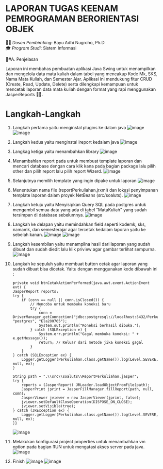 # LAPORAN TUGAS KEENAM PEMROGRAMAN BERORIENTASI OBJEK

👨‍🏫 *Dosen Pembimbing*: Bayu Adhi Nugroho, Ph.D  
🎓 *Program Studi*: Sistem Informasi

📝#A. Penjelasan

Laporan ini membahas pembuatan aplikasi Java Swing untuk menampilkan dan mengelola data mata kuliah
dalam tabel yang mencakup Kode Mk, SKS, Nama Mata Kuliah, dan Semester Ajar. Aplikasi ini mendukung fitur CRUD (Create, Read, Update, Delete)
serta dilengkapi kemampuan untuk mencetak laporan data mata kuliah dengan format yang rapi menggunakan JasperReports 📄✨.

# Langkah-Langkah
1. Langkah pertama yaitu menginstal plugins ke dalam java
    ![image](https://github.com/user-attachments/assets/e938183f-9a73-4b54-8001-dfe97b0d7741)
    ![image](https://github.com/user-attachments/assets/1c4ac9b8-5c18-4516-9ff6-4c244a67b2d0)

2. Langkah kedua yaitu menginstal ireport kedalam java
    ![image](https://github.com/user-attachments/assets/68384a3c-de69-47e2-a774-be3f140b89fc)

3. Langkag ketiga yaitu menambahkan library
    ![image](https://github.com/user-attachments/assets/fe52ca0c-f559-4cf4-9cc5-5213ec7c087a)

4. Menambahlan report pada untuk membuat template laporan dan mencari database dengan cara klik kana
   pada bagian package lalu pilih other dan pilih report lalu pilih report Wizerd.
    ![image](https://github.com/user-attachments/assets/b97bf722-2147-4c2b-a2a8-ddea97d23fe1)

5. Selanjutnya memilih template yang ingin dipake untuk  laporan
    ![image](https://github.com/user-attachments/assets/990d3407-ad9b-4420-91e8-e9bfe84f8cab)

6. Menentukan nama file (reportPerkuliahan.jrxml) dan lokasi penyimpanan template laporan dalam proyek NetBeans (src/soaluts).
    ![image](https://github.com/user-attachments/assets/d59a9008-010d-4a79-a9ab-a5fbb3dd6b4e)

7. Langkah ketuju yaitu Menyisipkan Query SQL pada postgres untuk mengambil semua data yang
   ada di tabel "MataKuliah" yang sudah tersimpan di database sebelumnya.
    ![image](https://github.com/user-attachments/assets/8fc983b6-5956-456f-8731-4d4785f7b03b)

8. Langkah ke delapan yaitu memindahkan field seperti kodemk, sks, namamk, dan semesterajar agar tercetak kedalam laporan yaitu ke sebelah kanan.
    ![image](https://github.com/user-attachments/assets/5ff3105b-f8b2-43f7-92d0-0f49450e3a27)
    ![image](https://github.com/user-attachments/assets/c085e1dc-2f0d-4a2d-894a-d88b874152bf)

9. Langkah kesembilan yaitu menampilna hasil dari laporan yang sudah dibuat dan sudah diedit lalu klik priview agar gambar terlihat sempurna.
    ![image](https://github.com/user-attachments/assets/d16bfc09-88c7-4438-9cc6-79323dc13354)

10. Langkah ke sepuluh yaitu membuat button cetak agar laporan yang sudah dibuat bisa dicetak.
Yaitu dengan menggunakan kode dibawah ini :

        private void btnCetakActionPerformed(java.awt.event.ActionEvent evt) {                                         
        JasperReport reports;
        try {
            if (conn == null || conn.isClosed()) {
                // Mencoba untuk membuka koneksi baru
                try {
                    conn = DriverManager.getConnection("jdbc:postgresql://localhost:5432/Perkuliahan", "postgres", "Ela200705");
                    System.out.println("Koneksi berhasil dibuka.");
                } catch (SQLException e) {
                    System.err.println("Gagal membuka koneksi: " + e.getMessage());
                    return; // Keluar dari metode jika koneksi gagal
                }
            }
        } catch (SQLException ex) {
            Logger.getLogger(Perkuliahan.class.getName()).log(Level.SEVERE, null, ex);
        }

        String path = ".\\src\\soaluts\\ReportPerkuliahan.jasper";
        try {
            reports = (JasperReport) JRLoader.loadObjectFromFile(path);
            JasperPrint jprint = JasperFillManager.fillReport(path, null, conn);
            JasperViewer jviewer = new JasperViewer(jprint, false);
            jviewer.setDefaultCloseOperation(DISPOSE_ON_CLOSE);
            jviewer.setVisible(true);
        } catch (JRException ex) {
            Logger.getLogger(Perkuliahan.class.getName()).log(Level.SEVERE, null, ex);
        }}                                        

    ![image](https://github.com/user-attachments/assets/1c84bfbd-1b73-49dc-b3fe-0ef87a040a26)

11. Melakukan konfigurasi project properties untuk menambahkan vm option pada bagian RUN untuk mengatasi akses server pada java.
      ![image](https://github.com/user-attachments/assets/96e97915-256b-49c1-83ea-3cea914be814)

12. Finish
      ![image](https://github.com/user-attachments/assets/f0493959-381e-4025-ac4e-990daefe171a)
      ![image](https://github.com/user-attachments/assets/b4ae26cb-f6ef-4cb2-95f7-e76a0132f030)
